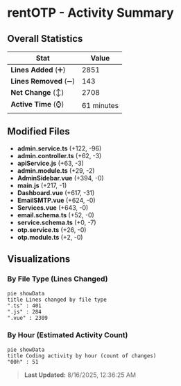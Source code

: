 # rentOTP - Activity Summary 

## Overall Statistics

| Stat                   | Value                                                             |
| ---------------------- | ----------------------------------------------------------------- |
| **Lines Added** (➕)   | 2851                                          |
| **Lines Removed** (➖) | 143                                        |
| **Net Change** (↕)    | 2708                |
| **Active Time** (⌚)   | 61 minutes |


## Modified Files
- **admin.service.ts** (+122, -96)
- **admin.controller.ts** (+62, -3)
- **apiService.js** (+63, -3)
- **admin.module.ts** (+29, -2)
- **AdminSidebar.vue** (+394, -0)
- **main.js** (+217, -1)
- **Dashboard.vue** (+617, -31)
- **EmailSMTP.vue** (+624, -0)
- **Services.vue** (+643, -0)
- **email.schema.ts** (+52, -0)
- **service.schema.ts** (+0, -7)
- **otp.service.ts** (+26, -0)
- **otp.module.ts** (+2, -0)

## Visualizations

### By File Type (Lines Changed)

```mermaid
pie showData
title Lines changed by file type
".ts" : 401
".js" : 284
".vue" : 2309
```

### By Hour (Estimated Activity Count)

```mermaid
pie showData
title Coding activity by hour (count of changes)
"00h" : 51
```


> **Last Updated:** 8/16/2025, 12:36:25 AM